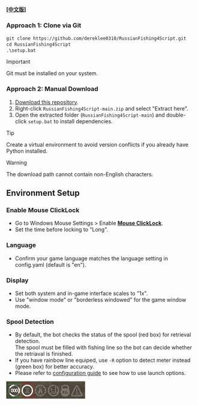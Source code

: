 **[[中文版]][installation]**
### Approach 1: Clone via Git
```
git clone https://github.com/dereklee0310/RussianFishing4Script.git
cd RussianFishing4Script
.\setup.bat
```
> [!IMPORTANT] 
> Git must be installed on your system.
### Approach 2: Manual Download
1. [Download this repository][download].
2. Right-click `RussianFishing4Script-main.zip` and select "Extract here".
3. Open the extracted folder (`RussianFishing4Script-main`) and double-click `setup.bat` to install dependencies.
> [!TIP] 
> Create a virtual environment to avoid version conflicts if you already have Python installed.

> [!WARNING] 
> The download path cannot contain non-English characters.

## Environment Setup
### Enable Mouse ClickLock
- Go to Windows Mouse Settings > Enable **[Mouse ClickLock][clicklock]**.
- Set the time before locking to "Long".
### Language
- Confirm your game language matches the language setting in config.yaml (default is "en").
### Display
- Set both system and in-game interface scales to "1x".
- Use "window mode" or "borderless windowed" for the game window mode.
### Spool Detection
- By default, the bot checks the status of the spool (red box) for retrieval detection.  
  The spool must be filled with fishing line so the bot can decide whether the retriaval is finished.
- If you have rainbow line equiped, use `-R` option to detect meter instead (green box) for better accuracy. 
- Please refer to [configuration guide][configuration] to see how to use launch options.
  
![status]

[installation]: /docs/zh-TW/INSTALLATION.md
[download]: https://github.com/dereklee0310/RussianFishing4Script/archive/refs/heads/main.zip
[configuration]: /docs/en/CONFIGURATION.md
[clicklock]: /static/readme/clicklock.png
[status]: /static/readme/status.png